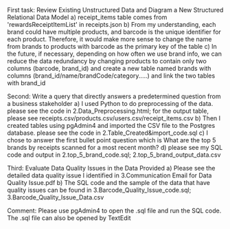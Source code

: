 First task: Review Existing Unstructured Data and Diagram a New Structured Relational Data Model
  a) receipt_items table comes from 'rewardsReceiptItemList' in receipts.json 
  b) From my understanding, each brand could have multiple products, and barcode is the unique identifier for each product.
    Therefore, it would make more sense to change the name from brands to products with barcode as the primary key of the table
  c) In the future, if necessary, depending on how often we use brand info, we can reduce the data redundancy by changing products to contain only two columns (barcode, brand_id)
    and create a new table named brands with columns (brand_id/name/brandCode/category.....) and link the two tables with brand_id

Second: Write a query that directly answers a predetermined question from a business stakeholder
  a) I used Python to do preprocessing of the data. please see the code in 2.Data_Preprocessing.html; for the output table, please see receipts.csv/products.csv/users.csv/receipt_items.csv
  b) Then I created tables using pgAdmin4 and imported the CSV file to the Postgres database. please see the code in 2.Table_Created&import_code.sql
  c) I chose to answer the first bullet point question which is What are the top 5 brands by receipts scanned for a most recent month?
  d) please see my SQL code and output in 2.top_5_brand_code.sql; 2.top_5_brand_output_data.csv

Third: Evaluate Data Quality Issues in the Data Provided
  a) Please see the detailed data quality issue I identified in 3.Communication Email for Data Quality Issue.pdf
  b) The SQL code and the sample of the data that have quality issues can be found in 3.Barcode_Quality_Issue_code.sql; 3.Barcode_Quality_Issue_Data.csv


Comment: Please use pgAdmin4 to open the .sql file and run the SQL code. The .sql file can also be opened by TextEdit
